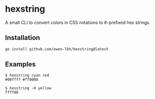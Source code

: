 # hexstring

A small CLI to convert colors in CSS notations to #-prefixed hex strings.

## Installation

```sh
go install github.com/ewen-lbh/hexstring@latest
```

## Examples

```shell
$ hexstring cyan red
#00ffff #ff0000
```

```shell
$ hexstring -H yellow
ffff00
```
